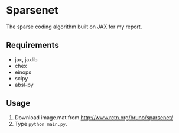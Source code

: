# Sparsenet

The sparse coding algorithm built on JAX for my report.

## Requirements
- jax, jaxlib
- chex
- einops
- scipy
- absl-py

## Usage
1. Download image.mat from http://www.rctn.org/bruno/sparsenet/
2. Type `python main.py`.
